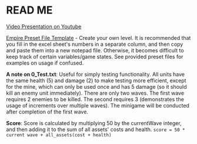 # READ ME

[Video Presentation on Youtube](https://www.youtube.com/watch?v=7oL-xQ-_spA&feature=youtu.be) 

[Empire Preset File Template](https://docs.google.com/spreadsheets/d/16vBtD3OjiTA5wkmSE2JrCejY7lrvCF9SScn6XFPewYc/edit?usp=sharing) - Create your own level. It is recommended that you fill in the excel sheet's numbers in a separate column, and then copy and paste them into a new notepad file. Otherwise, it becomes difficult to keep track of certain variables/game states. See provided preset files for examples on usage if confused.

**A note on 0_Test.txt**: Useful for simply testing functionality. All units have the same health (5) and damage (2) to make testing more efficient, except for the mine, which can only be used once and has 5 damage (so it should kill an enemy unit immediately). There are only two waves. The first wave requires 2 enemies to be killed. The second requires 3 (demonstrates the usage of increments over multiple waves). The minigame will be conducted after completion of the first wave.

**Score**: Score is calculated by multiplying 50 by the currentWave integer, and then adding it to the sum of all assets' costs and health. `score = 50 * current wave + all_assets(cost + health)`


